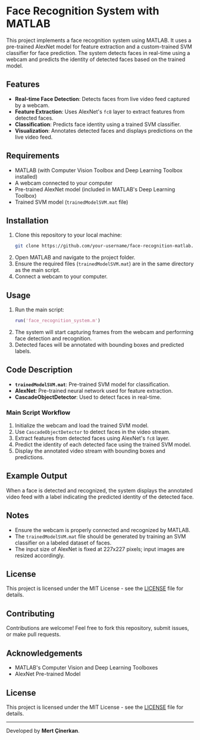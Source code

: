 # Face Recognition System with MATLAB

This project implements a face recognition system using MATLAB. It uses a pre-trained AlexNet model for feature extraction and a custom-trained SVM classifier for face prediction. The system detects faces in real-time using a webcam and predicts the identity of detected faces based on the trained model.

## Features
- **Real-time Face Detection**: Detects faces from live video feed captured by a webcam.
- **Feature Extraction**: Uses AlexNet's `fc8` layer to extract features from detected faces.
- **Classification**: Predicts face identity using a trained SVM classifier.
- **Visualization**: Annotates detected faces and displays predictions on the live video feed.

## Requirements
- MATLAB (with Computer Vision Toolbox and Deep Learning Toolbox installed)
- A webcam connected to your computer
- Pre-trained AlexNet model (included in MATLAB's Deep Learning Toolbox)
- Trained SVM model (`trainedModelSVM.mat` file)

## Installation
1. Clone this repository to your local machine:
   ```bash
   git clone https://github.com/your-username/face-recognition-matlab.git
   ```
2. Open MATLAB and navigate to the project folder.
3. Ensure the required files (`trainedModelSVM.mat`) are in the same directory as the main script.
4. Connect a webcam to your computer.

## Usage
1. Run the main script:
   ```matlab
   run('face_recognition_system.m')
   ```
2. The system will start capturing frames from the webcam and performing face detection and recognition.
3. Detected faces will be annotated with bounding boxes and predicted labels.

## Code Description
- **`trainedModelSVM.mat`**: Pre-trained SVM model for classification.
- **AlexNet**: Pre-trained neural network used for feature extraction.
- **CascadeObjectDetector**: Used to detect faces in real-time.

### Main Script Workflow
1. Initialize the webcam and load the trained SVM model.
2. Use `CascadeObjectDetector` to detect faces in the video stream.
3. Extract features from detected faces using AlexNet's `fc8` layer.
4. Predict the identity of each detected face using the trained SVM model.
5. Display the annotated video stream with bounding boxes and predictions.

## Example Output
When a face is detected and recognized, the system displays the annotated video feed with a label indicating the predicted identity of the detected face.

## Notes
- Ensure the webcam is properly connected and recognized by MATLAB.
- The `trainedModelSVM.mat` file should be generated by training an SVM classifier on a labeled dataset of faces.
- The input size of AlexNet is fixed at 227x227 pixels; input images are resized accordingly.

## License
This project is licensed under the MIT License - see the [LICENSE](LICENSE) file for details.

## Contributing
Contributions are welcome! Feel free to fork this repository, submit issues, or make pull requests.

## Acknowledgements
- MATLAB's Computer Vision and Deep Learning Toolboxes
- AlexNet Pre-trained Model

## License
This project is licensed under the MIT License - see the [LICENSE](LICENSE) file for details.

---

Developed by **Mert Çinerkan**.

